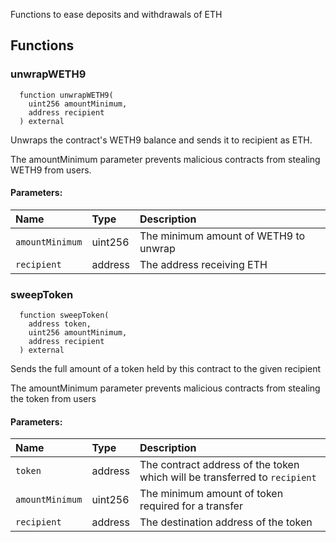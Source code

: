 Functions to ease deposits and withdrawals of ETH


## Functions
### unwrapWETH9
```solidity
  function unwrapWETH9(
    uint256 amountMinimum,
    address recipient
  ) external
```
Unwraps the contract's WETH9 balance and sends it to recipient as ETH.

The amountMinimum parameter prevents malicious contracts from stealing WETH9 from users.

#### Parameters:
| Name | Type | Description                                                          |
| :--- | :--- | :------------------------------------------------------------------- |
|`amountMinimum` | uint256 | The minimum amount of WETH9 to unwrap
|`recipient` | address | The address receiving ETH

### sweepToken
```solidity
  function sweepToken(
    address token,
    uint256 amountMinimum,
    address recipient
  ) external
```
Sends the full amount of a token held by this contract to the given recipient

The amountMinimum parameter prevents malicious contracts from stealing the token from users

#### Parameters:
| Name | Type | Description                                                          |
| :--- | :--- | :------------------------------------------------------------------- |
|`token` | address | The contract address of the token which will be transferred to `recipient`
|`amountMinimum` | uint256 | The minimum amount of token required for a transfer
|`recipient` | address | The destination address of the token

